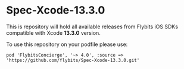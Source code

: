 # Spec-Xcode-13.3.0

This is repository will hold all available releases from Flybits iOS SDKs compatible with Xcode **13.3.0** version.

To use this repository on your podfile please use:

`pod 'FlybitsConcierge', '~> 4.0', :source => 'https://github.com/flybits/Spec-Xcode-13.3.0.git'`

